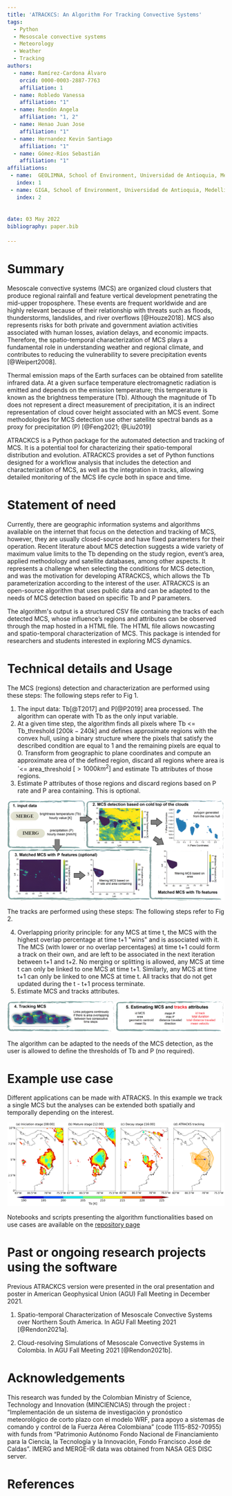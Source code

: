 ```yaml
---
title: 'ATRACKCS: An Algorithm For Tracking Convective Systems'
tags:
  - Python
  - Mesoscale convective systems
  - Meteorology
  - Weather
  - Tracking
authors:
  - name: Ramírez-Cardona Álvaro
    orcid: 0000-0003-2887-7763
    affiliation: 1
  - name: Robledo Vanessa
    affiliation: "1"
  - name: Rendón Angela
    affiliation: "1, 2"
  - name: Henao Juan Jose
    affiliation: "1"
  - name: Hernandez Kevin Santiago
    affiliation: "1"
  - name: Gómez-Ríos Sebastián
    affiliation: "1"
affiliations:
 - name:  GEOLIMNA, School of Environment, Universidad de Antioquia, Medellin, Colombia
   index: 1
 - name: GIGA, School of Environment, Universidad de Antioquia, Medellin, Colombia
   index: 2


date: 03 May 2022
bibliography: paper.bib

---
```


# Summary

Mesoscale convective systems (MCS) are organized cloud clusters that produce regional rainfall and feature vertical development penetrating the mid-upper troposphere. These events are frequent worldwide and are highly relevant because of their relationship with threats such as floods, thunderstorms, landslides, and river overflows [@Houze2018]. MCS also represents risks for both private and government aviation activities associated with human losses, aviation delays, and economic impacts. Therefore, the spatio-temporal characterization of MCS plays a fundamental role in understanding weather and regional climate, and contributes to reducing the vulnerability to severe precipitation events [@Weipert2008]. 

Thermal emission maps of the Earth surfaces can be obtained from satellite infrared data. At a given surface temperature electromagnetic radiation is emitted and depends on the emission temperature; this temperature is known as the brightness temperature (Tb). Although the magnitude of Tb does not represent a direct measurement of precipitation, it is an indirect representation of cloud cover height associated with an MCS event. Some methodologies for MCS detection use other satellite spectral bands as a proxy for precipitation (P) [@Feng2021; @Liu2019]

ATRACKCS is a Python package for the automated detection and tracking of MCS. It is a potential tool for characterizing their spatio-temporal distribution and evolution. ATRACKCS provides a set of Python functions designed for a workflow analysis  that includes the detection and characterization of  MCS, as well as the integration in tracks, allowing detailed monitoring of the MCS life cycle both in space and time.

# Statement of need

Currently, there are geographic information systems and algorithms available on the internet that focus on the detection and tracking of MCS, however, they are usually closed-source and have fixed parameters for their operation.  Recent literature about MCS detection suggests a wide variety of maximum value limits to the Tb depending on the study region, event’s area, applied methodology and satellite databases, among other aspects. It represents a challenge when selecting the conditions for MCS detection, and was the motivation for developing  ATRACKCS, which allows the Tb parameterization according to the interest of the user.
ATRACKCS is an open-source algorithm that uses public data and can be adapted to the needs of MCS detection based on specific Tb and P parameters. 

The algorithm's output is a structured CSV file containing the tracks of each detected MCS, whose influence’s regions and attributes can be observed through the map hosted in a HTML file. The HTML file allows nowcasting and spatio-temporal characterization of MCS. This package is intended for researchers and students interested in exploring MCS dynamics.

# Technical details and Usage 

The MCS (regions) detection and characterization are performed using these steps: The following steps refer to Fig 1.

1. The input data: Tb[@T2017] and P[@P2019] area processed. The algorithm can operate with Tb as the only input variable.
2. At a given time step, the algorithm finds all pixels where Tb <= Tb_threshold $[200 k - 240 k]$ and defines approximate regions with the convex hull, using a binary structure where the pixels that satisfy the described condition are equal to 1 and the remaining pixels are equal to 0. Transform from geographic to plane coordinates and compute an approximate area of the defined region, discard all regions where area is `<= area_threshold $[> 1000 km^2]$ and estimate Tb attributes of those regions.
3. Estimate P attributes of those regions and discard regions based on P rate and P area containing. This is optional.

![MCS detection and characterization](resume_atrackcs_1.png)

The tracks are performed using these steps: The following steps refer to Fig 2.

4. Overlapping priority principle: for any MCS at time t, the MCS with the highest overlap percentage at time t+1 "wins" and is associated with it. The MCS (with lower or no overlap percentages) at time t+1 could form a track on their own, and are left to be associated in the next iteration between t+1 and t+2.
No merging or splitting is allowed, any MCS at time t can only be linked to one MCS at time t+1. Similarly, any MCS at time t+1 can only be linked to one MCS at time t. All tracks that do not get updated during the t - t+1 process terminate. 
5. Estimate MCS and tracks attributes.

![Tracking MCS and estimates attributes ](resume_atrackcs_2.png)

The algorithm can be adapted to the needs of the MCS detection, as the user is allowed to define the thresholds of Tb and P (no required).

# Example use case

Different applications can be made with ATRACKS. In this example we track a single MCS but the analyses can be extended both spatially and temporally depending on the interest.

![Example use case. Cloud top Tb obtained from the IMERG dataset from 08:00-16:00 UTC-5 8th Jul 2019 are shown in (a–c). The pixels contained within red contours have Tb less than 225 K. The MCS trajectory that form on 8th Jul 2019 as determined using ATRACKS is shown in (d). The blue and red dots displays the location of the centroid of MCS iniciation and decay.](example_3.png)

Notebooks and scripts presenting the algorithm functionalities based on use cases are available on the [repository page](https://github.com/alramirezca/ATRACKCS/tree/main/notebooks) 

# Past or ongoing research projects using the software

Previous ATRACKCS version were presented in the oral presentation and poster in  American Geophysical Union (AGU) Fall Meeting in December 2021.
1. Spatio-temporal Characterization of Mesoscale Convective Systems over Northern South America. In AGU Fall Meeting 2021 [@Rendon2021a].

2. Cloud-resolving Simulations of Mesoscale Convective Systems in Colombia. In AGU Fall Meeting 2021 [@Rendon2021b].


# Acknowledgements

This research was funded by the Colombian Ministry of Science, Technology and Innovation (MINCIENCIAS) through the project : “Implementación de un sistema de investigación y pronóstico meteorológico de corto plazo con el modelo WRF, para apoyo a sistemas de comando y control de la Fuerza Aérea Colombiana” (code 1115-852-70955) with funds from “Patrimonio Autónomo Fondo Nacional de Financiamiento para la Ciencia, la Tecnología y la Innovación, Fondo Francisco José de Caldas”. IMERG and MERGE-IR data was obtained from NASA GES DISC server.

# References
